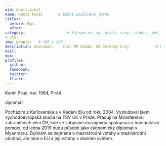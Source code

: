```yaml
---
uid: kamil.pikal
name: Kamil Pikal   	# běžně používáné jméno
titles:
  before: Mgr.
  after:
category:                 	# kategorie: rp, praha, vary, hradec, jmk, senat
- ulk
img: people/   # 165 x 220
description: diplomat,    člen MS Kadaň, KS Ústecký kraj           	# kratký popis, max 160 znaků
mail: 
mob:	
profiles:
  github:
  facebook: 
  twitter: 
  flickr: 
---
```


Kamil Pikal, nar. 1984, Piráti

diplomat

Pocházím z Karlovarska a v Kadani žiju od roku 2004. Vystudoval jsem východoevropská studia na FSV UK v Praze. Pracuji na Ministerstvu zahraničních věcí ČR, kde se zabývám rozvojovou spoluprací a humanitární pomocí, od ledna 2019 budu působit jako ekonomický diplomat v Myanmaru. Zajímám se zejména o mezinárodní vztahy a mezinárodní obchod, ale také o EU a její vztahy s okolním světem.
